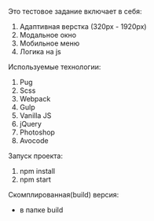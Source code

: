 Это тестовое задание включает в себя:

1. Адаптивная верстка (320px - 1920px)
2. Модальное окно
3. Мобильное меню
4. Логика на js

Используемые технологии:

1.  Pug
2.  Scss
3.  Webpack
4.  Gulp
5.  Vanilla JS
6.  jQuery
7.  Photoshop
8.  Avocode

Запуск проекта:

1. npm install
2. npm start

Скомплированная(build) версия:

- в папке build
